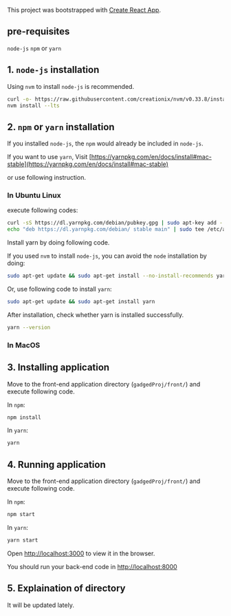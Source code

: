 This project was bootstrapped with [Create React App](https://github.com/facebook/create-react-app).

## pre-requisites

`node-js`
`npm` or `yarn`

## 1. `node-js` installation

Using `nvm` to install `node-js` is recommended.

```sh
curl -o- https://raw.githubusercontent.com/creationix/nvm/v0.33.8/install.sh | bash
nvm install --lts
```

## 2. `npm` or `yarn` installation

If you installed `node-js`, the `npm` would already be included in `node-js`.

If you want to use `yarn`, Visit [https://yarnpkg.com/en/docs/install#mac-stable](https://yarnpkg.com/en/docs/install#mac-stable)

or use following instruction.

### In Ubuntu Linux

execute following codes:

```sh
curl -sS https://dl.yarnpkg.com/debian/pubkey.gpg | sudo apt-key add -
echo "deb https://dl.yarnpkg.com/debian/ stable main" | sudo tee /etc/apt/sources.list.d/yarn.list
```

Install yarn by doing following code.

If you used `nvm` to install `node-js`, you can avoid the `node` installation by doing:

```sh
sudo apt-get update && sudo apt-get install --no-install-recommends yarn
```

Or, use following code to install `yarn`:

```sh
sudo apt-get update && sudo apt-get install yarn
```

After installation, check whether yarn is installed successfully.

```sh
yarn --version
```

### In MacOS

## 3. Installing application

Move to the front-end application directory (`gadgedProj/front/`) and execute following code.

In `npm`:

```sh
npm install
```

In `yarn`:

```sh
yarn
```

## 4. Running application

Move to the front-end application directory (`gadgedProj/front/`) and execute following code.

In `npm`:

```sh
npm start
```

In `yarn`:

```sh
yarn start
```

Open [http://localhost:3000](http://localhost:3000) to view it in the browser.

You should run your back-end code in [http://localhost:8000](http://localhost:8000)

## 5. Explaination of directory

It will be updated lately.